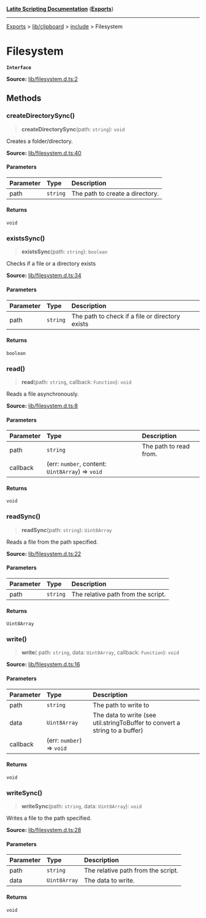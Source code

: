 [**Latite Scripting Documentation**](../../../../README.md) ([**Exports**](../../../../exports.md))

---

[Exports](../../../../exports.md) > [lib/clipboard](../../../index.md) > [include](../index.md) > Filesystem

# Filesystem

**`Interface`**

**Source:** [lib/filesystem.d.ts:2](https://github.com/LatiteScripting/latitescripting.github.io/blob/f7b9df2/definitions/lib/filesystem.d.ts#L2)

## Methods

### createDirectorySync()

> **createDirectorySync**(path: `string`): `void`

Creates a folder/directory.

**Source:** [lib/filesystem.d.ts:40](https://github.com/LatiteScripting/latitescripting.github.io/blob/f7b9df2/definitions/lib/filesystem.d.ts#L40)

#### Parameters

| Parameter | Type     | Description                     |
| :-------- | :------- | :------------------------------ |
| path      | `string` | The path to create a directory. |

#### Returns

`void`

### existsSync()

> **existsSync**(path: `string`): `boolean`

Checks if a file or a directory exists

**Source:** [lib/filesystem.d.ts:34](https://github.com/LatiteScripting/latitescripting.github.io/blob/f7b9df2/definitions/lib/filesystem.d.ts#L34)

#### Parameters

| Parameter | Type     | Description                                     |
| :-------- | :------- | :---------------------------------------------- |
| path      | `string` | The path to check if a file or directory exists |

#### Returns

`boolean`

### read()

> **read**(path: `string`, callback: `Function`): `void`

Reads a file asynchronously.

**Source:** [lib/filesystem.d.ts:8](https://github.com/LatiteScripting/latitescripting.github.io/blob/f7b9df2/definitions/lib/filesystem.d.ts#L8)

#### Parameters

| Parameter | Type                                             | Description            |
| :-------- | :----------------------------------------------- | :--------------------- |
| path      | `string`                                         | The path to read from. |
| callback  | (err: `number`, content: `Uint8Array`) => `void` |                        |

#### Returns

`void`

### readSync()

> **readSync**(path: `string`): `Uint8Array`

Reads a file from the path specified.

**Source:** [lib/filesystem.d.ts:22](https://github.com/LatiteScripting/latitescripting.github.io/blob/f7b9df2/definitions/lib/filesystem.d.ts#L22)

#### Parameters

| Parameter | Type     | Description                        |
| :-------- | :------- | :--------------------------------- |
| path      | `string` | The relative path from the script. |

#### Returns

`Uint8Array`

### write()

> **write**(
> path: `string`,
> data: `Uint8Array`,
> callback: `Function`): `void`

**Source:** [lib/filesystem.d.ts:16](https://github.com/LatiteScripting/latitescripting.github.io/blob/f7b9df2/definitions/lib/filesystem.d.ts#L16)

#### Parameters

| Parameter | Type                      | Description                                                                 |
| :-------- | :------------------------ | :-------------------------------------------------------------------------- |
| path      | `string`                  | The path to write to                                                        |
| data      | `Uint8Array`              | The data to write (see util.stringToBuffer to convert a string to a buffer) |
| callback  | (err: `number`) => `void` |                                                                             |

#### Returns

`void`

### writeSync()

> **writeSync**(path: `string`, data: `Uint8Array`): `void`

Writes a file to the path specified.

**Source:** [lib/filesystem.d.ts:28](https://github.com/LatiteScripting/latitescripting.github.io/blob/f7b9df2/definitions/lib/filesystem.d.ts#L28)

#### Parameters

| Parameter | Type         | Description                        |
| :-------- | :----------- | :--------------------------------- |
| path      | `string`     | The relative path from the script. |
| data      | `Uint8Array` | The data to write.                 |

#### Returns

`void`
